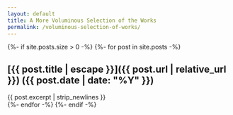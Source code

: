 ```yaml
---
layout: default
title: A More Voluminous Selection of the Works
permalink: /voluminous-selection-of-works/
---
```


{%- if site.posts.size > 0 -%}
{%- for post in site.posts -%}
## [{{ post.title | escape }}]({{ post.url | relative_url }}) ({{ post.date | date: "%Y" }})
{{ post.excerpt | strip_newlines }}
<br/>
{%- endfor -%}
{%- endif -%}
